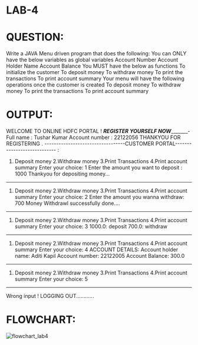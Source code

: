 # LAB-4

# QUESTION:

Write a JAVA Menu driven program that does the following:
You can ONLY have the below variables as global variables
Account Number
Account Holder Name
Account Balance
You MUST have the below as functions
To initialize the customer
To deposit money
To withdraw money
To print the transactions
To print account summary
Your menu will have the following operations once the customer is created
To deposit money
To withdraw money
To print the transactions
To print account summary

# OUTPUT:
   
WELCOME TO ONLINE HDFC PORTAL !
_______________________REGISTER YOURSELF NOW______________________________-
Full name :
Tushar Kumar
Account number :
22122056
 THANKYOU FOR REGISTERING .
 ----------------------------------CUSTOMER PORTAL---------------------------- :
 1. Deposit money
 2.Withdraw money
 3.Print Transactions
 4.Print account summary
Enter your choice:
1
Enter the amount you want to deposit :
1000
Thankyou for depositing money...
_______________________________________________________________________________________________
 1. Deposit money
 2.Withdraw money
 3.Print Transactions
 4.Print account summary
Enter your choice:
2
Enter the amount you wanna withdraw:
700
Money Withdrawl successfully done....
_______________________________________________________________________________________________
 1. Deposit money
 2.Withdraw money
 3.Print Transactions
 4.Print account summary
Enter your choice:
3
1000.0: deposit
700.0: withdraw
_______________________________________________________________________________________________
 1. Deposit money
 2.Withdraw money
 3.Print Transactions
 4.Print account summary
Enter your choice:
4
ACCOUNT DETAILS:
Account holder name: Aditi Kapil
Account number: 22122005
Account Balance: 300.0
_______________________________________________________________________________________________
 1. Deposit money
 2.Withdraw money
 3.Print Transactions
 4.Print account summary
Enter your choice:
5
_______________________________________________________________________________________________
Wrong input ! LOGGING OUT............





# FLOWCHART:

![flowchart_lab4](https://user-images.githubusercontent.com/118044440/228130877-a02e538f-1c06-48bb-90fc-530b8d6307dd.jpeg)


